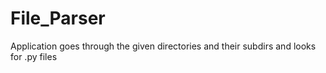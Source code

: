 # File_Parser
Application goes through the given directories and their subdirs and looks for .py files

